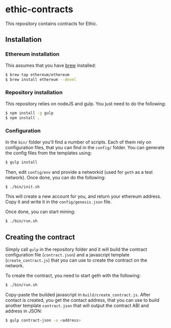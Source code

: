 # ethic-contracts
This repository contains contracts for Ethic.


## Installation

### Ethereum installation

This assumes that you have [brew](http://brew.sh/) installed:
```bash
$ brew tap ethereum/ethereum
$ brew install ethereum --devel
```

### Repository installation

This repository relies on nodeJS and gulp. You just need to do the following:
```bash
$ npm install -g gulp
$ npm install .
```


### Configuration

In the `bin/` folder you'll find a number of scripts. Each of them rely on configuration files,
that you can find in the `config/` folder. You can generate the config files from the templates using:
```bash
$ gulp install
```
Then, edit `config/env` and provide a networkid (used for `geth` as a test network).
Once done, you can do the following:
```bash
$ ./bin/init.sh
```
This will create a new account for you, and return your ethereum address. Copy it and
write it in the `config/genesis.json` file.

Once done, you can start mining:
```bash
$ ./bin/run.sh
```

## Creating the contract

Simply call `gulp` in the repository folder and it will build the contract configuration file (`contract.json`)
and a javascript template (`create_contract.js`) that you can use to create the contract on the network.

To create the contract, you need to start geth with the following:
```bash
$ ./bin/run.sh
```
Copy-paste the builded javascript in `build/create_contract.js`. After contact is created, you get the contact address, that you can use to build another template `contract.json` that will output the contract ABI and address in JSON:
```bash
$ gulp contract-json -a <address>
```
